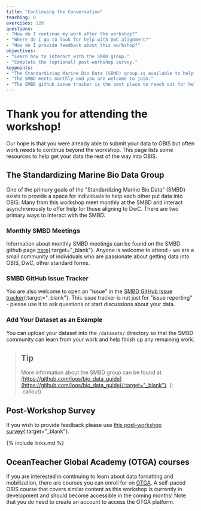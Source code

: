 ```yaml
---
title: "Continuing the Conversation"
teaching: 0
exercises: 120
questions:
- "How do I continue my work after the workshop?"
- "Where do I go to look for help with DwC alignment?"
- "How do I provide feedback about this workshop?"
objectives:
- "Learn how to interact with the SMBD group."
- "Complete the (optional) post-workshop survey."
keypoints:
- "The Standardizing Marine Bio Data (SBMD) group is available to help."
- "The SMBD meets monthly and you are welcome to join."
- "The SMBD github issue tracker is the best place to reach out for help."
---
```


# Thank you for attending the workshop!
Our hope is that you were already able to submit your data to OBIS but often work needs to continue beyond the workshop.
This page lists some resources to help get your data the rest of the way into OBIS.

## The Standardizing Marine Bio Data Group
One of the primary goals of the "Standardizing Marine Bio Data" (SMBD) exists to provide a space for individuals to help each other put data into OBIS.
Many from this workshop meet monthly at the SMBD and interact asynchronously to offer help for those aligning to DwC.
There are two primary ways to interact with the SMBD:

### Monthly SMBD Meetings
Information about monthly SMBD meetings can be found on the SMBD github page [here](https://github.com/ioos/bio_data_guide#-how-to-participate){:target="_blank"}.
Anyone is welcome to attend - we are a small community of individuals who are passionate about getting data into OBIS, DwC, other standard forms.

### SMBD GitHub Issue Tracker
You are also welcome to open an "issue" in the [SMBD GitHub Issue tracker](https://github.com/ioos/bio_data_guide/issues){:target="_blank"}.
This issue tracker is not just for "issue reporting" - please use it to ask questions or start discussions about your data. 

### Add Your Dataset as an Example
You can upload your dataset into the `/datasets/` directory so that the SMBD community can learn from your work and help finish up any remaining work. 

> ## Tip 
> More information about the SMBD group can be found at [https://github.com/ioos/bio_data_guide](https://github.com/ioos/bio_data_guide){:target="_blank"}.
{: .callout}

## Post-Workshop Survey
If you wish to provide feedback please use [this post-workshop survey](https://forms.gle/B5SGBLDePFWfbVCj9){:target="_blank"}.

{% include links.md %}

## OceanTeacher Global Academy (OTGA) courses
If you are interested in continuing to learn about data fornatting and mobilization, there are courses you can enroll for on [OTGA](https://classroom.oceanteacher.org/). A self-paced OBIS course that covers similar content as this workshop is currently in development and should become accessible in the coming months! Note that you do need to create an account to access the OTGA platform.

